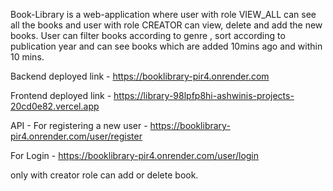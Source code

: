 Book-Library is a web-application where user with role VIEW_ALL can see all the books and user with role CREATOR can view, delete and add the new books. User can filter books according to genre , sort according to publication year and can see books which are added 10mins ago and within 10 mins.

Backend deployed link - https://booklibrary-pir4.onrender.com

Frontend deployed link - https://library-98lpfp8hi-ashwinis-projects-20cd0e82.vercel.app

API - 
For registering a new user - https://booklibrary-pir4.onrender.com/user/register

For Login - https://booklibrary-pir4.onrender.com/user/login

only with creator role can add or delete book.
